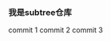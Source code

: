 <!--
 * @Descripttion: 
 * @version: 
 * @Author: 牛建强
 * @Date: 2020-06-23 11:44:20
 * @LastEditors: 牛建强
 * @LastEditTime: 2020-06-23 11:44:32
--> 

### 我是subtree仓库

commit 1
commit 2
commit 3
